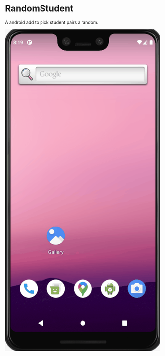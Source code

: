 # RandomStudent
A android add to pick student pairs a random. 


<img src="randomStudent.gif" width=500><br>
